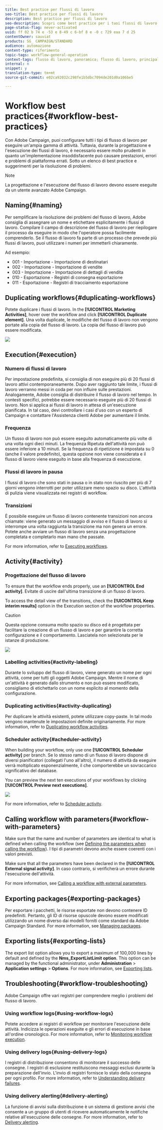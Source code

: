 ```yaml
---
title: Best practice per flussi di lavoro
seo-title: Best practice per flussi di lavoro
description: Best practice per flussi di lavoro
seo-description: Scopri come best practice per i tuoi flussi di lavoro.
page-status-flag: never-activated
uuid: ff 02 b 74 e -53 e 8-49 c 6-bf 8 e -0 c 729 eaa 7 d 25
contentOwner: sauviat
products: SG_ CAMPAIGN/STANDARD
audience: automazione
content-type: riferimento
topic-tags: workflow-general-operation
context-tags: flusso di lavoro, panoramica; flusso di lavoro, principale
internal: n
snippet: y
translation-type: tm+mt
source-git-commit: e02ca92032c298fe1b5dbc7094de201d0a106be5

---
```



# Workflow best practices{#workflow-best-practices}

Con Adobe Campaign, puoi configurare tutti i tipi di flusso di lavoro per eseguire un'ampia gamma di attività. Tuttavia, durante la progettazione e l'esecuzione dei flussi di lavoro, è necessario essere molto prudenti in quanto un'implementazione insoddisfacente può causare prestazioni, errori e problemi di piattaforma errati. Sotto un elenco di best practice e suggerimenti per la risoluzione di problemi.

>[!NOTE]
>
>La progettazione e l'esecuzione del flusso di lavoro devono essere eseguite da un utente avanzato Adobe Campaign.

## Naming{#naming}

Per semplificare la risoluzione dei problemi del flusso di lavoro, Adobe consiglia di assegnare un nome e etichettare esplicitamente i flussi di lavoro. Compilare il campo di descrizione del flusso di lavoro per riepilogare il processo da eseguire in modo che l'operatore possa facilmente comprenderlo.
Se il flusso di lavoro fa parte di un processo che prevede più flussi di lavoro, puoi utilizzare i numeri per immetterli chiaramente.

Ad esempio:

* 001 - Importazione - Importazione di destinatari
* 002 - Importazione - Importazione di vendite
* 003 - Importazione - Importazione di dettagli di vendita
* 010 - Esportazione - Registri di consegna esportazione
* 011 - Esportazione - Registri di tracciamento esportazione

## Duplicating workflows{#duplicating-workflows}

Potete duplicare i flussi di lavoro. In the **[!UICONTROL Marketing Activities]**, hover over the workflow and click **[!UICONTROL Duplicate element]**. Una volta duplicate, le modifiche del flusso di lavoro non vengono portate alla copia del flusso di lavoro. La copia del flusso di lavoro può essere modificata.

![](assets/duplicating_workflow.png)

## Execution{#execution}

### Numero di flussi di lavoro

Per impostazione predefinita, si consiglia di non eseguire più di 20 flussi di lavoro attivi contemporaneamente. Dopo aver raggiunto tale limite, i flussi di lavoro verranno messi in coda per non influire sulle prestazioni. Analogamente, Adobe consiglia di distribuire il flusso di lavoro nel tempo.
In contesti specifici, potrebbe essere necessario eseguire più di 20 flussi di lavoro. Non si applica ai flussi di lavoro in attesa di un'esecuzione pianificata. In tal caso, devi controllare i casi d'uso con un esperto di Campaign e contattare l'Assistenza clienti Adobe per aumentare il limite.

### Frequenza

Un flusso di lavoro non può essere eseguito automaticamente più volte di una volta ogni dieci minuti.
La frequenza Ripetuta dell'attività non può essere inferiore a 10 minuti. Se la frequenza di ripetizione è impostata su 0 (anche il valore predefinito), questa opzione non viene considerata e il flusso di lavoro viene eseguito in base alla frequenza di esecuzione.

### Flussi di lavoro in pausa

I flussi di lavoro che sono stati in pausa o in stato non riuscito per più di 7 giorni vengono interrotti per poter utilizzare meno spazio su disco. L'attività di pulizia viene visualizzata nei registri di workflow.

### Transizioni

È possibile eseguire un flusso di lavoro contenente transizioni non ancora chiamate: viene generato un messaggio di avviso e il flusso di lavoro si interrompe una volta raggiunta la transizione ma non genera un errore. Potete anche avviare un flusso di lavoro senza una progettazione completata e completarlo man mano che passate.

For more information, refer to [Executing workflows](../../automating/using//executing-a-workflow.md).

## Activity{#activity}

### Progettazione del flusso di lavoro

To ensure that the workflow ends properly, use an **[!UICONTROL End activity]**. Evitate di uscire dall'ultima transizione di un flusso di lavoro.

To access the detail view of the transitions, check the **[!UICONTROL Keep interim results]** option in the Execution section of the workflow properties.

>[!CAUTION]
>
>Questa opzione consuma molto spazio su disco ed è progettata per facilitare la creazione di un flusso di lavoro e per garantire la corretta configurazione e il comportamento. Lasciatela non selezionata per le istanze di produzione.

![](assets/keep_interim_best_practices.png)


### Labelling activities{#activity-labeling}

Durante lo sviluppo del flusso di lavoro, viene generato un nome per ogni attività, come per tutti gli oggetti Adobe Campaign. Mentre il nome di un'attività è generato dallo strumento e non può essere modificato, consigliamo di etichettarlo con un nome esplicito al momento della configurazione.

### Duplicating activities{#activity-duplicating}

Per duplicare le attività esistenti, potete utilizzare copy-paste. In tal modo vengono mantenute le impostazioni definite originariamente. For more information, refer to [Duplicating workflow activities](../../automating/using/workflow-interface.md).

### Scheduler activity{#acheduler-activity}

When building your workflow, only use one **[!UICONTROL Scheduler activity]** per branch. Se lo stesso ramo di un flusso di lavoro dispone di diversi pianificatori (collegati l'uno all'altro), il numero di attività da eseguire verrà moltiplicato esponenzialmente, il che comporterebbe un sovraccarico significativo del database.

You can preview the next ten executions of your workflows by clicking **[!UICONTROL Preview next executions]**.

![](assets/preview_scheduler.png)

For more information, refer to [Scheduler activity](../../automating/using/scheduler.md).

## Calling workflow with parameters{#workflow-with-parameters}

Make sure that the name and number of parameters are identical to what is defined when calling the workflow (see [Defining the parameters when calling the workflow](../../automating/using/calling-a-workflow-with-external-parameters.md#defining-the-parameters-when-calling-the-workflow)). I tipi di parametri devono anche essere coerenti con i valori previsti.

Make sure that all the parameters have been declared in the **[!UICONTROL External signal activity]**. In caso contrario, si verificherà un errore durante l'esecuzione dell'attività.

For more information, see [Calling a workflow with external parameters](../../automating/using/calling-a-workflow-with-external-parameters.md).

## Exporting packages{#exporting-packages}

Per esportare i pacchetti, le risorse esportate non devono contenere ID predefiniti. Pertanto, gli ID di risorse opuscole devono essere modificati utilizzando un nome diverso dai modelli forniti come standard da Adobe Campaign Standard.
For more information, see [Managing packages](../../automating/using/managing-packages.md).

## Exporting lists{#exporting-lists}

The export list option allows you to export a maximum of 100,000 lines by default and defined by the **Nms_ExportListLimit option**. This option can be managed by the functional administrator, under **Administration** &gt; **Application settings** &gt; **Options**.
For more information, see [Exporting lists](../../automating/using/exporting-lists.md).

## Troubleshooting{#workflow-troubleshooting}

Adobe Campaign offre vari registri per comprendere meglio i problemi del flusso di lavoro.

### Using workflow logs{#using-workflow-logs}

Potete accedere ai registri di workflow per monitorare l'esecuzione delle attività. Indicizza le operazioni eseguite e gli errori di esecuzione in base all'ordine cronologico.
For more information, refer to [Monitoring workflow execution](../../automating/using/executing-a-workflow.md#monitoring).

### Using delivery logs{#using-delivery-logs}

I registri di distribuzione consentono di monitorare il successo delle consegne. I registri di esclusione restituiscono messaggi esclusi durante la preparazione dell'invio. L'invio di registri fornisce lo stato della consegna per ogni profilo.
For more information, refer to [Understanding delivery failures](../../sending/using/understanding-delivery-failures.md).

### Using delivery alerting{#delivery-alerting}

La funzione di avvisi sulla distribuzione è un sistema di gestione avvisi che consente a un gruppo di utenti di ricevere automaticamente le notifiche relative all'esecuzione delle consegne.
For more information, refer to [Delivery alerting](../../sending/using/receiving-alerts-when-failures-happen.md).

